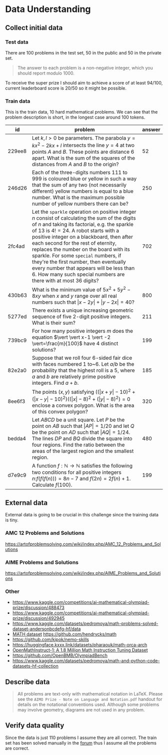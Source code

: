 # Data Understanding

## Collect initial data

<!---Acquire the data (or access to the data) listed in the project resources.
This initial collection includes data loading, if necessary for data understanding.
For example, if you use a specific tool for data understanding, it makes perfect
sense to load your data into this tool. This effort possibly leads to initial data
preparation steps.
List the dataset(s) acquired, together with their locations, the methods used to
acquire them, and any problems encountered. Record problems encountered and any
resolutions achieved. This will aid with future replication of this project or
with the execution of similar future projects.

>	Indeed it's a pain downloading huge files. Especially when there are connection issues. I used "wget" to download the dataset with an option "-c" for resuming capability in case the download fails.  You would need to save the cookies in the page using a chrome extension Chrome Extension  save the cookies as cookies.txt from the extension  Then you can download the files by using the following command

	wget -c -x --load-cookies cookies.txt https://www.kaggle.com/c/dstl-satellite-imagery-feature-detection/data?train_wkt.csv.zip

--->

### Test data

There are 100 problems in the test set, 50 in the public and 50 in the private set.

> The answer to each problem is a non-negative integer, which you should report modulo 1000.

To receive the super prize I should aim to achieve a score of at least 94/100, current leaderboard score
is 20/50 so it might be possible.

### Train data

This is the train data, 10 hard mathematical problems. We can see that the problem description is short, in the longest case around 100 tokens.

| id     | problem                                                                                                                                                                                                                                                                                                                                                                                                                                                                                                                    | answer |
|--------|----------------------------------------------------------------------------------------------------------------------------------------------------------------------------------------------------------------------------------------------------------------------------------------------------------------------------------------------------------------------------------------------------------------------------------------------------------------------------------------------------------------------------|--------|
| 229ee8 | Let $k, l > 0$ be parameters. The parabola $y = kx^2 - 2kx + l$ intersects the line $y = 4$ at two points $A$ and $B$. These points are distance 6 apart. What is the sum of the squares of the distances from $A$ and $B$ to the origin?                                                                                                                                                                                                                                                                                  | 52     |
| 246d26 | Each of the three-digits numbers $111$ to $999$ is coloured blue or yellow in such a way that the sum of any two (not necessarily different) yellow numbers is equal to a blue number. What is the maximum possible number of yellow numbers there can be?                                                                                                                                                                                                                                                                 | 250    |
| 2fc4ad | Let the `sparkle` operation on positive integer $n$ consist of calculating the sum of the digits of $n$ and taking its factorial, e.g. the sparkle of 13 is $4! = 24$. A robot starts with a positive integer on a blackboard, then after each second for the rest of eternity, replaces the number on the board with its sparkle. For some `special` numbers, if they're the first number, then eventually every number that appears will be less than 6. How many such special numbers are there with at most 36 digits? | 702    |
| 430b63 | What is the minimum value of $5x^2+5y^2-8xy$ when $x$ and $y$ range over all real numbers such that $\|x-2y\| + \|y-2x\| = 40$?                                                                                                                                                                                                                                                                                                                                                                                            | 800    |
| 5277ed | There exists a unique increasing geometric sequence of five 2-digit positive integers. What is their sum?                                                                                                                                                                                                                                                                                                                                                                                                                  | 211    |
| 739bc9 | For how many positive integers $m$ does the equation $\vert \vert x-1 \vert -2 \vert=\frac{m}{100}$ have $4$ distinct solutions?                                                                                                                                                                                                                                                                                                                                                                                         | 199    |
| 82e2a0 | Suppose that we roll four 6-sided fair dice with faces numbered 1 to~6. Let $a/b$ be the probability that the highest roll is a 5, where $a$ and $b$ are relatively prime positive integers. Find $a + b$.                                                                                                                                                                                                                                                                                                                 | 185    |
| 8ee6f3 | The points $\left(x, y\right)$ satisfying $((\vert x + y \vert - 10)^2 + ( \vert x - y \vert - 10)^2)((\vert x \vert - 8)^2 + ( \vert y \vert - 8)^2) = 0$ enclose a convex polygon. What is the area of this convex polygon?                                                                                                                                                                                                                                                                                              | 320    |
| bedda4 | Let $ABCD$ be a unit square. Let $P$ be the point on $AB$ such that $\|AP\| = 1/{20}$ and let $Q$ be the point on $AD$ such that $\|AQ\| = 1/{24}$. The lines $DP$ and $BQ$ divide the square into four regions. Find the ratio between the areas of the largest region and the smallest region.                                                                                                                                                                                                                           | 480    |
| d7e9c9 | A function $f: \mathbb N \to \mathbb N$ satisfies the following two conditions for all positive integers $n$:$f(f(f(n)))=8n-7$ and $f(2n)=2f(n)+1$. Calculate $f(100)$.                                                                                                                                                                                                                                                                                                                                                    | 199    |

## External data

<!--- It is allowed in this challenge? If so write it here ideas of how to find
it and if people have already posted it on the forum describe it. --->

External data is going to be crucial in this challenge since the training data is tiny.

### AMC 12 Problems and Solutions

https://artofproblemsolving.com/wiki/index.php/AMC_12_Problems_and_Solutions

### AIME Problems and Solutions

https://artofproblemsolving.com/wiki/index.php/AIME_Problems_and_Solutions

### Other

- https://www.kaggle.com/competitions/ai-mathematical-olympiad-prize/discussion/488473
- https://www.kaggle.com/competitions/ai-mathematical-olympiad-prize/discussion/492945
- https://www.kaggle.com/datasets/pedromoya/math-problems-solved-dataset-andersonbcdefg-hf/data
- [MATH dataset](https://arxiv.org/abs/2103.03874) https://github.com/hendrycks/math
- https://github.com/kipok/nemo-skills
- https://huggingface.kxxx.link/datasets/pharaouk/math-orca-arch
- [OpenMathInstruct-1: A 1.8 Million Math Instruction Tuning Dataset](https://arxiv.org/abs/2402.10176)
- https://github.com/OpenBMB/OlympiadBench
- https://www.kaggle.com/datasets/pedromoya/math-and-python-code-datasets-hf-collection

## Describe data

<!---Describe the data that has been acquired, including the format of the data,
the quantity of data (for example, the number of records and fields in each table),
the identities of the fields, and any other surface features which have been
discovered. Evaluate whether the data acquired satisfies the relevant requirements. --->

> All problems are text-only with mathematical notation in LaTeX. Please see the `AIMO Prize - Note on Language and Notation.pdf` handout for details on the notational conventions used. Although some problems may involve geometry, diagrams are not used in any problem.

## Verify data quality

<!--- Examine the quality of the data, addressing questions such as: Is the data
complete (does it cover all the cases required)? Is it correct, or does it contain
errors and, if there are errors, how common are they? Are there missing values in
the data? If so, how are they represented, where do they occur, and how common are they? --->

Since the data is just 110 problems I assume they are all correct. The train set has been solved
manually in the [forum](https://www.kaggle.com/competitions/ai-mathematical-olympiad-prize/discussion/495265) thus I assume all the problems are correct.
